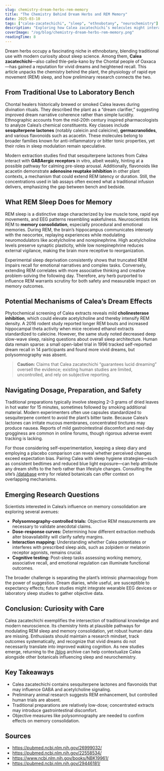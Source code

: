 ```yaml
---
slug: chemistry-dream-herbs-rem-memory
title: "The Chemistry Behind Dream Herbs and REM Memory"
date: 2025-03-10
tags: ["calea-zacatechichi", "sleep", "ethnobotany", "neurochemistry"]
description: "Exploring how Calea zacatechichi’s molecules might interact with REM sleep and memory consolidation."
coverImage: "/og/blog/chemistry-dream-herbs-rem-memory.png"
readingTime: 8
---
```


Dream herbs occupy a fascinating niche in ethnobotany, blending traditional use with modern curiosity about sleep science. Among them, **Calea zacatechichi**—also called thle-pela-kano by the Chontal people of Oaxaca—has gained a reputation for vivid dreams and heightened recall. This article unpacks the chemistry behind the plant, the physiology of rapid eye movement (REM) sleep, and how preliminary research connects the two.

## From Traditional Use to Laboratory Bench

Chontal healers historically brewed or smoked Calea leaves during divination rituals. They described the plant as a “dream clarifier,” suggesting improved dream narrative coherence rather than simple lucidity. Ethnographic accounts from the mid-20th century inspired pharmacologists to analyze Calea’s chemical constituents. Key classes include **sesquiterpene lactones** (notably caleicin and caleicine), **germacranolides**, and various flavonoids such as acacetin. These molecules belong to broader families known for anti-inflammatory or bitter tonic properties, yet their roles in sleep modulation remain speculative.

Modern extraction studies find that sesquiterpene lactones from Calea interact with **GABAergic receptors** in vitro, albeit weakly, hinting at a possible pathway for calming pre-sleep arousal. Additionally, flavonoids like acacetin demonstrate **adenosine reuptake inhibition** in other plant contexts, a mechanism that could extend REM latency or duration. Still, the concentrations used in lab assays often exceed what a traditional infusion delivers, emphasizing the gap between bench and bedside.

## What REM Sleep Does for Memory

REM sleep is a distinctive stage characterized by low muscle tone, rapid eye movements, and EEG patterns resembling wakefulness. Neuroscientists link REM to **memory consolidation**, especially procedural and emotional memories. During REM, the brain’s hippocampus communicates intensely with the neocortex, replaying experiences while modulating neuromodulators like acetylcholine and norepinephrine. High acetylcholine levels preserve synaptic plasticity, while low norepinephrine reduces external vigilance, making the brain more receptive to reorganization.

Experimental sleep deprivation consistently shows that truncated REM impairs recall for emotional narratives and complex tasks. Conversely, extending REM correlates with more associative thinking and creative problem-solving the following day. Therefore, any herb purported to influence REM warrants scrutiny for both safety and measurable impact on memory outcomes.

## Potential Mechanisms of Calea’s Dream Effects

Phytochemical screening of Calea extracts reveals mild **cholinesterase inhibition**, which could elevate acetylcholine and thereby intensify REM density. A 2016 rodent study reported longer REM bouts and increased hippocampal theta activity when mice received ethanol extracts standardized to caleicine. However, the same study noted decreased deep slow-wave sleep, raising questions about overall sleep architecture. Human data remain sparse: a small open-label trial in 1996 tracked self-reported dream recall in 14 participants and found more vivid dreams, but polysomnography was absent.

> **Caution:** Claims that Calea zacatechichi “guarantees lucid dreaming” oversell the evidence; existing human studies are limited, uncontrolled, and rely on subjective reporting.

## Navigating Dosage, Preparation, and Safety

Traditional preparations typically involve steeping 2–3 grams of dried leaves in hot water for 15 minutes, sometimes followed by smoking additional material. Modern experimenters often use capsules standardized to sesquiterpene content to avoid the plant’s bitter taste. Because Calea’s lactones can irritate mucous membranes, concentrated tinctures may produce nausea. Reports of mild gastrointestinal discomfort and next-day grogginess are common in online forums, though rigorous adverse event tracking is lacking.

For those considering self-experimentation, keeping a sleep diary and employing a placebo comparison can reveal whether perceived changes exceed expectation bias. Pairing Calea with sleep hygiene strategies—such as consistent bedtimes and reduced blue light exposure—can help attribute any dream shifts to the herb rather than lifestyle changes. Consulting the site’s [/database](/database) entry for related botanicals can offer context on overlapping mechanisms.

## Emerging Research Questions

Scientists interested in Calea’s influence on memory consolidation are exploring several avenues:

- **Polysomnography-controlled trials:** Objective REM measurements are necessary to validate anecdotal claims.
- **Dose-response curves:** Determining how different extraction methods alter bioavailability will clarify safety margins.
- **Interaction mapping:** Understanding whether Calea potentiates or interferes with prescribed sleep aids, such as zolpidem or melatonin receptor agonists, remains crucial.
- **Cognitive testing:** Post-sleep tasks assessing working memory, associative recall, and emotional regulation can illuminate functional outcomes.

The broader challenge is separating the plant’s intrinsic pharmacology from the power of suggestion. Dream diaries, while useful, are susceptible to expectancy effects; future studies might integrate wearable EEG devices or laboratory sleep studies to gather objective data.

## Conclusion: Curiosity with Care

Calea zacatechichi exemplifies the intersection of traditional knowledge and modern neuroscience. Its chemistry hints at plausible pathways for modulating REM sleep and memory consolidation, yet robust human data are missing. Enthusiasts should maintain a research mindset, track outcomes systematically, and recognize that vivid dreams do not necessarily translate into improved waking cognition. As new studies emerge, returning to the [/blog](/blog) archive can help contextualize Calea alongside other botanicals influencing sleep and neurochemistry.

## Key Takeaways
- Calea zacatechichi contains sesquiterpene lactones and flavonoids that may influence GABA and acetylcholine signaling.
- Preliminary animal research suggests REM enhancement, but controlled human trials are absent.
- Traditional preparations are relatively low-dose; concentrated extracts may introduce gastrointestinal discomfort.
- Objective measures like polysomnography are needed to confirm effects on memory consolidation.

## Sources
- https://pubmed.ncbi.nlm.nih.gov/26999032/
- https://pubmed.ncbi.nlm.nih.gov/22558534/
- https://www.ncbi.nlm.nih.gov/books/NBK19961/
- https://pubmed.ncbi.nlm.nih.gov/29446181/
